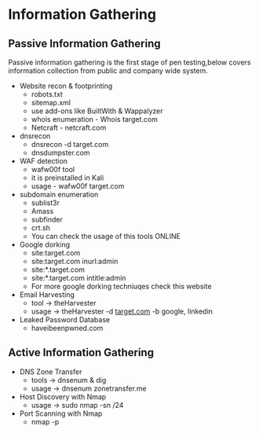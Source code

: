 # Information Gathering

## Passive Information Gathering

Passive information gathering is the first stage of pen testing,below covers information collection from public and company wide system.

- Website recon & footprinting
    - robots.txt
    - sitemap.xml
    - use add-ons like BuiltWith & Wappalyzer
    - whois enumeration - Whois target.com
    - Netcraft - netcraft.com
- dnsrecon
    - dnsrecon -d target.com
    - dnsdumpster.com
- WAF detection
    - wafw00f tool
    - it is preinstalled in Kali
    - usage - wafw00f target.com
- subdomain enumeration
    - sublist3r
    - Amass
    - subfinder
    - crt.sh
    - You can check the usage of this tools ONLINE
- Google dorking
    - site:target.com
    - site:target.com inurl:admin
    - site:*.target.com
    - site:*.target.com intitle:admin
    - For more google dorking techniuqes check this website
- Email Harvesting
    - tool → theHarvester
    - usage → theHarvester -d [target.com](http://target.com) -b google, linkedin
- Leaked Password Database
    - haveibeenpwned.com

## Active Information Gathering

- DNS Zone Transfer
    - tools → dnsenum & dig
    - usage → dnsenum zonetransfer.me
- Host Discovery with Nmap
    - usage → sudo nmap -sn <target IP>/24
- Port Scanning with Nmap
    - nmap -p <port numbers you want to scan> <target IP>
